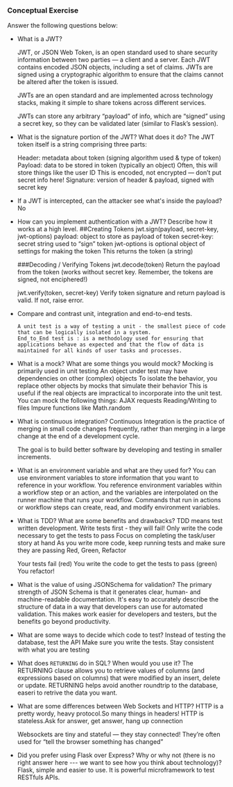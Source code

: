 ### Conceptual Exercise

Answer the following questions below:

- What is a JWT?

  JWT, or JSON Web Token, is an open standard used to share security information between two parties — a client and a server. Each JWT contains encoded JSON objects, including a set of claims. JWTs are signed using a cryptographic algorithm to ensure that the claims cannot be altered after the token is issued.

  JWTs are an open standard and are implemented across technology stacks, making it simple to share tokens across different services.

  JWTs can store any arbitrary “payload” of info, which are “signed” using a secret key, so they can be validated later (similar to Flask’s session).


- What is the signature portion of the JWT?  What does it do?
  The JWT token itself is a string comprising three parts:

  Header: metadata about token (signing algorithm used & type of token)
  Payload: data to be stored in token (typically an object)
  Often, this will store things like the user ID
  This is encoded, not encrypted — don’t put secret info here!
  Signature: version of header & payload, signed with secret key

- If a JWT is intercepted, can the attacker see what's inside the payload?
  No

- How can you implement authentication with a JWT?  Describe how it works at a high level.
  ##Creating Tokens
    jwt.sign(payload, secret-key, jwt-options)
      payload: object to store as payload of token
      secret-key: secret string used to “sign” token
      jwt-options is optional object of settings for making the token
    This returns the token (a string)

  ###Decoding / Verifying Tokens
    jwt.decode(token)
      Return the payload from the token (works without secret key. Remember, the tokens are signed, not enciphered!)

    jwt.verify(token, secret-key)
      Verify token signature and return payload is valid. If not, raise error.

- Compare and contrast unit, integration and end-to-end tests.

      A unit test is a way of testing a unit - the smallest piece of code that can be logically isolated in a system.
      End_to_End test is : is a methodology used for ensuring that applications behave as expected and that the flow of data is maintained for all kinds of user tasks and processes.

- What is a mock? What are some things you would mock?
  Mocking is primarily used in unit testing
  An object under test may have dependencies on other (complex) objects
  To isolate the behavior, you replace other objects by mocks that simulate their behavior
  This is useful if the real objects are impractical to incorporate into the unit test.
  You can mock the following things:
      AJAX requests
      Reading/Writing to files
      Impure functions like Math.random


- What is continuous integration?
  Continuous Integration is the practice of merging in small code changes frequently, rather than merging in a large change at the end of a development cycle.

  The goal is to build better software by developing and testing in smaller increments.


- What is an environment variable and what are they used for?
  You can use environment variables to store information that you want to reference in your workflow. You reference environment variables within a workflow step or an action, and the variables are interpolated on the runner machine that runs your workflow. Commands that run in actions or workflow steps can create, read, and modify environment variables.

- What is TDD? What are some benefits and drawbacks?
  TDD means test written development.
  Write tests first - they will fail!
  Only write the code necessary to get the tests to pass
  Focus on completing the task/user story at hand
  As you write more code, keep running tests and make sure they are passing
  Red, Green, Refactor

    Your tests fail (red)
    You write the code to get the tests to pass (green)
    You refactor!

- What is the value of using JSONSchema for validation?
  The primary strength of JSON Schema is that it generates clear, human- and machine-readable documentation. It's easy to accurately describe the structure of data in a way that developers can use for automated validation. This makes work easier for developers and testers, but the benefits go beyond productivity.

- What are some ways to decide which code to test?
  Instead of testing the database, test the API
  Make sure you write the tests.
  Stay consistent with what you are testing

- What does `RETURNING` do in SQL? When would you use it?
  The RETURNING clause allows you to retrieve values of columns (and expressions based on columns) that were modified by an insert, delete or update. RETURNING helps avoid another roundtrip to the database, easeri to retrive the data you want.

- What are some differences between Web Sockets and HTTP?
  HTTP is a pretty wordy, heavy protocol.So many things in headers!
  HTTP is stateless.Ask for answer, get answer, hang up connection

  Websockets are tiny and stateful — they stay connected!
  They’re often used for “tell the browser something has changed”


- Did you prefer using Flask over Express? Why or why not (there is no right
  answer here --- we want to see how you think about technology)?
  Flask, simple and easier to use. It is powerful microframework to test RESTfuls APIs.

